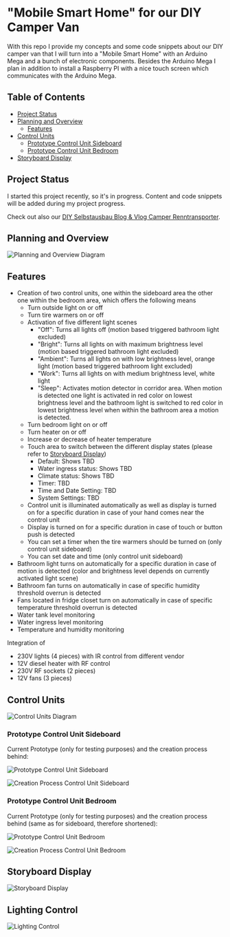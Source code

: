 # "Mobile Smart Home" for our DIY Camper Van
With this repo I provide my concepts and some code snippets about our DIY camper van that I will turn into a "Mobile Smart Home" with an Arduino Mega and a bunch of electronic components.
Besides the Arduino Mega I plan in addition to install a Raspberry PI with a nice touch screen which communicates with the Arduino Mega.

## Table of Contents

- [Project Status](#planning-and-overview)
- [Planning and Overview](#planning-and-overview)
  - [Features](#features)
- [Control Units](#control-units)
  - [Prototype Control Unit Sideboard](#prototype-control-unit-sideboard)
  - [Prototype Control Unit Bedroom](#prototype-control-unit-bedroom)
- [Storyboard Display](#storyboard-display)


## Project Status

I started this project recently, so it's in progress. Content and code snippets will be added during my project progress.

Check out also our [DIY Selbstausbau Blog & Vlog Camper Renntransporter](https://trackdates.de/howto/renntransporter/).

## Planning and Overview

![Planning and Overview Diagram](docs/mobile_smart_home_diy_camper_van_planning_overview.jpg)

## Features

- Creation of two control units, one within the sideboard area the other one within the bedroom area, which offers the following means
  - Turn outside light on or off
  - Turn tire warmers on or off
  - Activation of five different light scenes
    - "Off": Turns all lights off (motion based triggered bathroom light excluded)
    - "Bright": Turns all lights on with maximum brightness level (motion based triggered bathroom light excluded)
    - "Ambient": Turns all lights on with low brightness level, orange light (motion based triggered bathroom light excluded)
    - "Work": Turns all lights on with medium brightness level, white light
    - "Sleep": Activates motion detector in corridor area. When motion is detected one light is activated in red color on lowest brightness level and the bathroom light is switched to red color in lowest brightness level when within the bathroom area a motion is detected.
  - Turn bedroom light on or off
  - Turn heater on or off
  - Increase or decrease of heater temperature
  - Touch area to switch between the different display states (please refer to [Storyboard Display](#storyboard-display))
    - Default: Shows TBD
    - Water ingress status: Shows TBD
    - Climate status: Shows TBD
    - Timer: TBD
    - Time and Date Setting: TBD
    - System Settings: TBD
  - Control unit is illuminated automatically as well as display is turned on for a specific duration in case of your hand comes near the control unit
  - Display is turned on for a specific duration in case of touch or button push is detected
  - You can set a timer when the tire warmers should be turned on (only control unit sideboard)
  - You can set date and time (only control unit sideboard)
- Bathroom light turns on automatically for a specific duration in case of motion is detected (color and brightness level depends on currently activated light scene)
- Bathroom fan turns on automatically in case of specific humidity threshold overrun is detected
- Fans located in fridge closet turn on automatically in case of specific temperature threshold overrun is detected
- Water tank level monitoring
- Water ingress level monitoring
- Temperature and humidity monitoring


Integration of
- 230V lights (4 pieces) with IR control from different vendor
- 12V diesel heater with RF control
- 230V RF sockets (2 pieces)
- 12V fans (3 pieces)


## Control Units

![Control Units Diagram](docs/mobile_smart_home_diy_camper_van_control_units.jpg)

### Prototype Control Unit Sideboard

Current Prototype (only for testing purposes) and the creation process behind:

![Prototype Control Unit Sideboard](docs/prototype_control_unit_sideboard.jpg)

![Creation Process Control Unit Sideboard](docs/creation_process_control_unit_sideboard.png)

### Prototype Control Unit Bedroom

Current Prototype (only for testing purposes) and the creation process behind (same as for sideboard, therefore shortened):

![Prototype Control Unit Bedroom](docs/prototype_control_unit_bedroom.jpg)

![Creation Process Control Unit Bedroom](docs/creation_process_control_unit_bedroom.png)


## Storyboard Display

![Storyboard Display](docs/storyboard_display.png)

## Lighting Control

![Lighting Control](docs/lighting_control.png)


